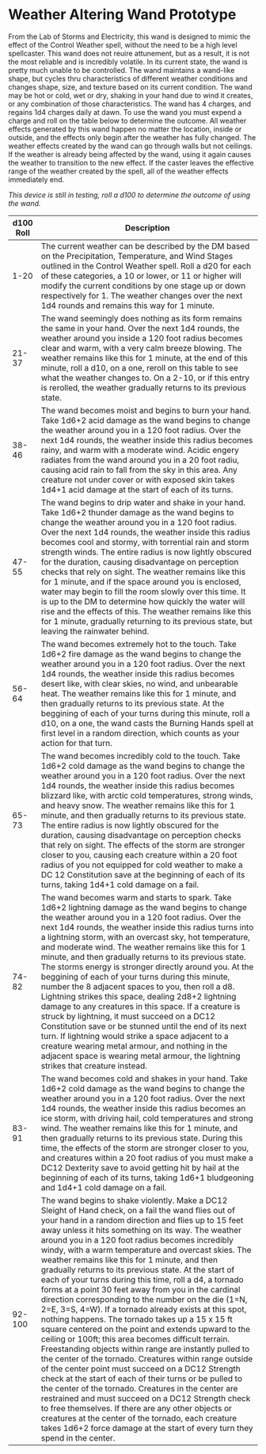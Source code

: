 # Weather Altering Wand Prototype

From the Lab of Storms and Electricity, this wand is designed to mimic the effect of the Control Weather spell, without the need to be a high level spellcaster. This wand does not reuire attunement, but as a result, it is not the most reliable and is incredibly volatile. In its current state, the wand is pretty much unable to be controlled. The wand maintains a wand-like shape, but cycles thru characteristics of different weather conditions and changes shape, size, and texture based on its current condition. The wand may be hot or cold, wet or dry, shaking in your hand due to wind it creates, or any combination of those characteristics. The wand has 4 charges, and regains 1d4 charges daily at dawn. To use the wand you must expend a charge and roll on the table below to determine the outcome. All weather effects generated by this wand happen no matter the location, inside or outside, and the effects only begin after the weather has fully changed. The weather effects created by the wand can go through walls but not ceilings. If the weather is already being affected by the wand, using it again causes the weather to transition to the new effect. If the caster leaves the effective range of the weather created by the spell, all of the weather effects immediately end.

*This device is still in testing, roll a d100 to determine the outcome of using the wand.*

| d100 Roll | Description |
|-----------|-------------|
| 1-20 | The current weather can be described by the DM based on the Precipitation, Temperature, and Wind Stages outlined in the Control Weather spell. Roll a d20 for each of these categories, a 10 or lower, or 11 or higher will modify the current conditions by one stage up or down respectively for 1. The weather changes over the next 1d4 rounds and remains this way for 1 minute. |
| 21-37 | The wand seemingly does nothing as its form remains the same in your hand. Over the next 1d4 rounds, the weather around you inside a 120 foot radius becomes clear and warm, with a very calm breeze blowing. The weather remains like this for 1 minute, at the end of this minute, roll a d10, on a one, reroll on this table to see what the weather changes to. On a 2-10, or if this entry is rerolled, the weather gradually returns to its previous state. |
| 38-46 | The wand becomes moist and begins to burn your hand. Take 1d6+2 acid damage as the wand begins to change the weather around you in a 120 foot radius. Over the next 1d4 rounds, the weather inside this radius becomes rainy, and warm with a moderate wind. Acidic engery radiates from the wand around you in a 20 foot radiu, causing acid rain to fall from the sky in this area. Any creature not under cover or with exposed skin takes 1d4+1 acid damage at the start of each of its turns. |
| 47-55 | The wand begins to drip water and shake in your hand. Take 1d6+2 thunder damage as the wand begins to change the weather around you in a 120 foot radius. Over the next 1d4 rounds, the weather inside this radius becomes cool and stormy, with torrential rain and storm strength winds. The entire radius is now lightly obscured for the duration, causing disadvantage on perception checks that rely on sight. The weather remains like this for 1 minute, and if the space around you is enclosed, water may begin to fill the room slowly over this time. It is up to the DM to determine how quickly the water will rise and the effects of this. The weather remains like this for 1 minute, gradually returning to its previous state, but leaving the rainwater behind. |
| 56-64 | The wand becomes extremely hot to the touch. Take 1d6+2 fire damage as the wand begins to change the weather around you in a 120 foot radius. Over the next 1d4 rounds, the weather inside this radius becomes desert like, with clear skies, no wind, and unbearable heat. The weather remains like this for 1 minute, and then gradually returns to its previous state. At the beggining of each of your turns during this minute, roll a d10, on a one, the wand casts the Burning Hands spell at first level in a random direction, which counts as your action for that turn. |
| 65-73 | The wand becomes incredibly cold to the touch. Take 1d6+2 cold damage as the wand begins to change the weather around you in a 120 foot radius. Over the next 1d4 rounds, the weather inside this radius becomes blizzard like, with arctic cold temperatures, strong winds, and heavy snow. The weather remains like this for 1 minute, and then gradually returns to its previous state. The entire radius is now lightly obscured for the duration, causing disadvantage on perception checks that rely on sight. The effects of the storm are stronger closer to you, causing each creature within a 20 foot radius of you not equipped for cold weather to make a DC 12 Constitution save at the beginning of each of its turns, taking 1d4+1 cold damage on a fail. |
| 74-82 | The wand becomes warm and starts to spark. Take 1d6+2 lightning damage as the wand begins to change the weather around you in a 120 foot radius. Over the next 1d4 rounds, the weather inside this radius turns into a lightning storm, with an overcast sky, hot temperature, and moderate wind. The weather remains like this for 1 minute, and then gradually returns to its previous state. The storms energy is stronger directly around you. At the beggining of each of your turns during this minute, number the 8 adjacent spaces to you, then roll a d8. Lightning strikes this space, dealing 2d8+2 lightning damage to any creatures in this space. If a creature is struck by lightning, it must succeed on a DC12 Constitution save or be stunned until the end of its next turn. If lightning would strike a space adjacent to a creature wearing metal armour, and nothing in the adjacent space is wearing metal armour, the lightning strikes that creature instead. |
| 83-91 | The wand becomes cold and shakes in your hand. Take 1d6+2 cold damage as the wand begins to change the weather around you in a 120 foot radius. Over the next 1d4 rounds, the weather inside this radius becomes an ice storm, with driving hail, cold temperatures and strong wind. The weather remains like this for 1 minute, and then gradually returns to its previous state. During this time, the effects of the storm are stronger closer to you, and creatures within a 20 foot radius of you must make a DC12 Dexterity save to avoid getting hit by hail at the beginning of each of its turns, taking 1d6+1 bludgeoning and 1d4+1 cold damage on a fail. |
| 92-100 | The wand begins to shake violently. Make a DC12 Sleight of Hand check, on a fail the wand flies out of your hand in a random direction and flies up to 15 feet away unless it hits something on its way. The weather around you in a 120 foot radius becomes incredibly windy, with a warm temperature and overcast skies. The weather remains like this for 1 minute, and then gradually returns to its previous state. At the start of each of your turns during this time, roll a d4, a tornado forms at a point 30 feet away from you in the cardinal direction corresponding to the number on the die (1=N, 2=E, 3=S, 4=W). If a tornado already exists at this spot, nothing happens. The tornado takes up a 15 x 15 ft square centered on the point and extends upward to the ceiling or 100ft; this area becomes difficult terrain. Freestanding objects within range are instantly pulled to the center of the tornado. Creatures within range outside of the center point must succeed on a DC12 Strength check at the start of each of their turns or be pulled to the center of the tornado. Creatures in the center are restrained and must succeed on a DC12 Strength check to free themselves. If there are any other objects or creatures at the center of the tornado, each creature takes 1d6+2 force damage at the start of every turn they spend in the center. |
